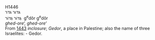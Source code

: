 H1446  
גּדור גּדר  
גְּדוֹר גְּדוֹר ‎ g<sup>e</sup>dôr g<sup>e</sup>dôr  
*ghed-ore‘,* *ghed-ore‘*  
From [1443](h1443) *inclosure*; *Gedor*, a place in Palestine; also the
name of three Israelites: - Gedor.  
